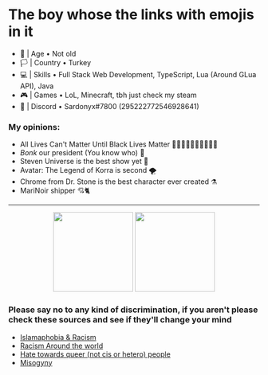 
# The boy whose the links with emojis in it
- 🎂 | Age • Not old
- 🏳️ | Country • Turkey
- 💻 | Skills • Full Stack Web Development, TypeScript, Lua (Around GLua API), Java
- 🎮 | Games • LoL, Minecraft, tbh just check my steam
- 📧 | Discord • Sardonyx#7800 (295222772546928641)

### My opinions:
- All Lives Can't Matter Until Black Lives Matter ✊🏻✊🏼✊🏽✊🏾✊🏿
- *Bonk* our president (You know who) 🔨
- Steven Universe is the best show yet 🌸
- Avatar: The Legend of Korra is second 🌪
- Chrome from Dr. Stone is the best character ever created ⚗ 
- MariNoir shipper 💘🐈‍<br>
<hr>

<p align="center">
  <a>
  <img height="160em" src="https://github-readme-stats-eight-theta.vercel.app/api?username=Sardonyx78&show_icons=true&theme=slateorange&include_all_commits=true&title_color=faa627&icon_color=faa627&text_color=ffffff&bg_color=36393f00">
  <img height="160em" src="https://github-readme-stats-eight-theta.vercel.app/api/top-langs/?username=Sardonyx78&layout=compact&langs_count=8&title_color=faa627&icon_color=faa627&text_color=ffffff&bg_color=36393f00">
  </a>
</p>

### Please say no to any kind of discrimination, if you aren't please check these sources and see if they'll change your mind

  - <a href="https://www.theguardian.com/world/2021/jan/12/uighur-xinjiang-re-education-camp-china-gulbahar-haitiwaji">Islamaphobia & Racism</a>
  - <a href="https://en.wikipedia.org/wiki/Discrimination_based_on_skin_color#Worldwide">Racism Around the world</a>
  - <a href="https://www.americanprogress.org/issues/lgbtq-rights/news/2017/05/02/429529/widespread-discrimination-continues-shape-lgbt-peoples-lives-subtle-significant-ways/">Hate towards queer (not cis or hetero) people</a>
  - <a href="https://www.ohchr.org/en/issues/discrimination/pages/discrimination_women.aspx">Misogyny</a>
  
